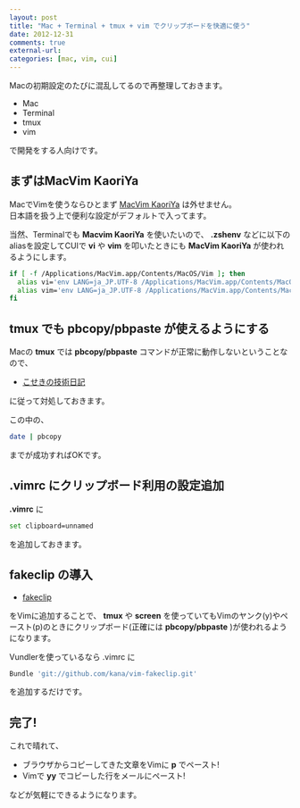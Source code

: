 ```yaml
---
layout: post
title: "Mac + Terminal + tmux + vim でクリップボードを快適に使う"
date: 2012-12-31
comments: true
external-url: 
categories: [mac, vim, cui]
---
```


Macの初期設定のたびに混乱してるので再整理しておきます。

* Mac
* Terminal
* tmux
* vim

で開発をする人向けです。

## まずはMacVim KaoriYa

MacでVimを使うならひとまず [MacVim KaoriYa](http://code.google.com/p/macvim-kaoriya/) は外せません。  
日本語を扱う上で便利な設定がデフォルトで入ってます。

当然、Terminalでも **Macvim KaoriYa** を使いたいので、 **.zshenv** などに以下のaliasを設定してCUIで **vi** や **vim** を叩いたときにも **MacVim KaoriYa** が使われるようにします。

```sh
if [ -f /Applications/MacVim.app/Contents/MacOS/Vim ]; then
  alias vi='env LANG=ja_JP.UTF-8 /Applications/MacVim.app/Contents/MacOS/Vim "$@"'
  alias vim='env LANG=ja_JP.UTF-8 /Applications/MacVim.app/Contents/MacOS/Vim "$@"'
fi
```

## tmux でも pbcopy/pbpaste が使えるようにする

<!-- more -->

Macの **tmux** では **pbcopy/pbpaste** コマンドが正常に動作しないということなので、

* [こせきの技術日記](http://d.hatena.ne.jp/koseki2/20110816/TmuxCopy)

に従って対処しておきます。

この中の、

```sh
date | pbcopy
```

までが成功すればOKです。


## .vimrc にクリップボード利用の設定追加

**.vimrc** に

```sh
set clipboard=unnamed
```

を追加しておきます。

## fakeclip の導入

* [fakeclip](https://github.com/kana/vim-fakeclip)

をVimに追加することで、 **tmux** や **screen** を使っていてもVimのヤンク(y)やペースト(p)のときにクリップボード(正確には **pbcopy/pbpaste** )が使われるようになります。

Vundlerを使っているなら .vimrc に

```sh
Bundle 'git://github.com/kana/vim-fakeclip.git'
```

を追加するだけです。

## 完了!

これで晴れて、

* ブラウザからコピーしてきた文章をVimに **p** でペースト!
* Vimで **yy** でコピーした行をメールにペースト!

などが気軽にできるようになります。


